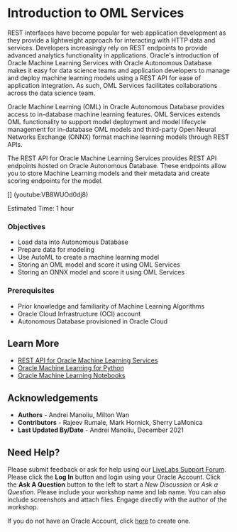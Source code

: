 # Introduction to OML Services

REST interfaces have become popular for web application development as they provide a lightweight approach for interacting with HTTP data and services. Developers increasingly rely on REST endpoints to provide advanced analytics functionality in applications. Oracle's introduction of Oracle Machine Learning Services with Oracle Autonomous Database makes it easy for data science teams and application developers to manage and deploy machine learning models using a REST API for ease of application integration. As such, OML Services facilitates collaborations across the data science team.

Oracle Machine Learning (OML) in Oracle Autonomous Database provides access to in-database machine learning features. OML Services extends OML functionality to support model deployment and model lifecycle management for in-database OML models and third-party Open Neural Networks Exchange (ONNX) format machine learning models through REST APIs.

The REST API for Oracle Machine Learning Services provides REST API endpoints hosted on Oracle Autonomous Database. These endpoints allow you to store Machine Learning models and their metadata and create scoring endpoints for the model.

[] (youtube:VB8WUOd0dj8)

Estimated Time: 1 hour

### Objectives
* Load data into Autonomous Database
* Prepare data for modeling
* Use AutoML to create a machine learning model
* Storing an OML model and score it using OML Services
* Storing an ONNX model and score it using OML Services

### Prerequisites
* Prior knowledge and familiarity of Machine Learning Algorithms
* Oracle Cloud Infrastructure (OCI) account
* Autonomous Database provisioned in Oracle Cloud

## Learn More

* [REST API for Oracle Machine Learning Services](https://docs.oracle.com/en/database/oracle/machine-learning/omlss/omlss/index.html)
* [Oracle Machine Learning for Python](https://docs.oracle.com/en/database/oracle/machine-learning/oml4py/1/index.html)
* [Oracle Machine Learning Notebooks](https://docs.oracle.com/en/database/oracle/machine-learning/oml-notebooks/)

## Acknowledgements
* **Authors** -  Andrei Manoliu, Milton Wan
* **Contributors** - Rajeev Rumale, Mark Hornick, Sherry LaMonica
* **Last Updated By/Date** -  Andrei Manoliu, December 2021

## Need Help?
Please submit feedback or ask for help using our [LiveLabs Support Forum](https://community.oracle.com/tech/developers/categories/livelabsdiscussions). Please click the **Log In** button and login using your Oracle Account. Click the **Ask A Question** button to the left to start a *New Discussion* or *Ask a Question*.  Please include your workshop name and lab name.  You can also include screenshots and attach files.  Engage directly with the author of the workshop.

If you do not have an Oracle Account, click [here](https://profile.oracle.com/myprofile/account/create-account.jspx) to create one.
